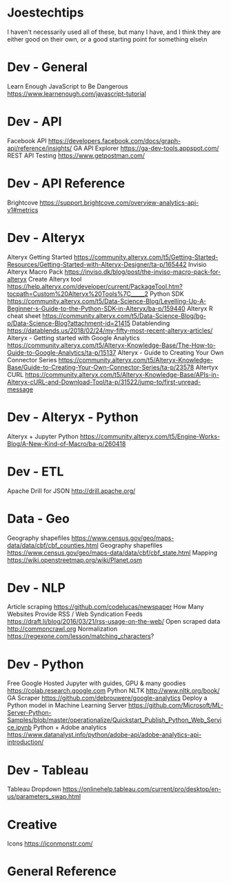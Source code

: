 # Joestechtips
I haven't necessarily used all of these, but many I have, and I think they are either good on their own, or a good starting point for something else\n

# Dev - General
Learn Enough JavaScript to Be Dangerous	https://www.learnenough.com/javascript-tutorial

# Dev - API
Facebook API	https://developers.facebook.com/docs/graph-api/reference/insights/
GA API Explorer https://ga-dev-tools.appspot.com/
REST API Testing	https://www.getpostman.com/

# Dev - API Reference
Brightcove	https://support.brightcove.com/overview-analytics-api-v1#metrics

# Dev - Alteryx
Alteryx Getting Started	https://community.alteryx.com/t5/Getting-Started-Resources/Getting-Started-with-Alteryx-Designer/ta-p/165442
Invisio Alteryx Macro Pack	https://inviso.dk/blog/post/the-inviso-macro-pack-for-alteryx
Create Alteryx tool	https://help.alteryx.com/developer/current/PackageTool.htm?tocpath=Custom%20Alteryx%20Tools%7C_____2
Python SDK	https://community.alteryx.com/t5/Data-Science-Blog/Levelling-Up-A-Beginner-s-Guide-to-the-Python-SDK-in-Alteryx/ba-p/159440
Alteryx R cheat sheet	https://community.alteryx.com/t5/Data-Science-Blog/bg-p/Data-Science-Blog?attachment-id=21415
Datablending	https://datablends.us/2018/02/24/my-fifty-most-recent-alteryx-articles/
Alteryx - Getting started with Google Analytics	https://community.alteryx.com/t5/Alteryx-Knowledge-Base/The-How-to-Guide-to-Google-Analytics/ta-p/15137
Alteryx - Guide to Creating Your Own Connector Series	https://community.alteryx.com/t5/Alteryx-Knowledge-Base/Guide-to-Creating-Your-Own-Connector-Series/ta-p/23578
Altertyx CURL	https://community.alteryx.com/t5/Alteryx-Knowledge-Base/APIs-in-Alteryx-cURL-and-Download-Tool/ta-p/31522/jump-to/first-unread-message

# Dev - Alteryx - Python
Alteryx + Jupyter Python	https://community.alteryx.com/t5/Engine-Works-Blog/A-New-Kind-of-Macro/ba-p/260418

# Dev - ETL
Apache Drill for JSON	http://drill.apache.org/

# Data - Geo
Geography shapefiles	https://www.census.gov/geo/maps-data/data/cbf/cbf_counties.html
Geography shapefiles	https://www.census.gov/geo/maps-data/data/cbf/cbf_state.html
Mapping	https://wiki.openstreetmap.org/wiki/Planet.osm

# Dev - NLP
Article scraping	https://github.com/codelucas/newspaper
How Many Websites Provide RSS / Web Syndication Feeds https://draft.li/blog/2016/03/21/rss-usage-on-the-web/
Open scraped data http://commoncrawl.org
Normalization https://regexone.com/lesson/matching_characters?

# Dev - Python
Free Google Hosted Jupyter with guides, GPU & many goodies https://colab.research.google.com
Python NLTK	http://www.nltk.org/book/
GA Scraper	https://github.com/debrouwere/google-analytics
Deploy a Python model in Machine Learning Server https://github.com/Microsoft/ML-Server-Python-Samples/blob/master/operationalize/Quickstart_Publish_Python_Web_Service.ipynb
Python + Adobe analytics	https://www.datanalyst.info/python/adobe-api/adobe-analytics-api-introduction/

# Dev - Tableau
Tableau Dropdown	https://onlinehelp.tableau.com/current/pro/desktop/en-us/parameters_swap.html

# Creative
Icons	https://iconmonstr.com/

# General Reference
